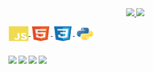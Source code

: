 <div align="center">
  <a href="https://github.com/luispimenta95">
  <img height="180em" src="https://github-readme-stats.vercel.app/api?username=luispimenta95&show_icons=true&theme=dark&include_all_commits=true&count_private=true"/>
  <img height="180em" src="https://github-readme-stats.vercel.app/api/top-langs/?username=luispimenta95&layout=compact&langs_count=7&theme=dark"/>
</div>
<div style="display: inline_block"><br>
    <img align="center" alt="Luis-Js" height="30" width="40" src="https://raw.githubusercontent.com/devicons/devicon/master/icons/javascript/javascript-plain.svg">
  <img align="center" alt="Luis-HTML" height="30" width="40" src="https://raw.githubusercontent.com/devicons/devicon/master/icons/html5/html5-original.svg">
  <img align="center" alt="Luis-CSS" height="30" width="40" src="https://raw.githubusercontent.com/devicons/devicon/master/icons/css3/css3-original.svg">
  <img align="center" alt="Luis-Python" height="30" width="40" src="https://raw.githubusercontent.com/devicons/devicon/master/icons/python/python-original.svg">
</div>
  
  ##
 
<div> 

 <a href="https://www.linkedin.com/in/luis-felipe-araujo-pimenta-60a1b7118/" target="_blank"><img src="https://img.shields.io/badge/-LinkedIn-%23333?style=for-the-badge&logo=linkedin&logoColor=white" target="_blank"></a> 
  <a href = "mailto:luisfelipearaujopimenta@gmail.com"><img src="https://img.shields.io/badge/-Gmail-%23333?style=for-the-badge&logo=gmail&logoColor=white" target="_blank"></a>
  <a href="https://www.instagram.com/_luispimenta_" target="_blank"><img src="https://img.shields.io/badge/-Instagram-%23333?style=for-the-badge&logo=instagram&logoColor=white" target="_blank"></a>
    <a href="https://wa.me/5561998690313" target="_blank"><img src="https://img.shields.io/badge/-WhatsApp-%23333?style=for-the-badge&logo=whatsapp&logoColor=white" target="_blank"></a>
  
</div>
